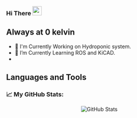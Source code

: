 ### Hi There <img src="https://media.giphy.com/media/hvRJCLFzcasrR4ia7z/giphy.gif" width="25px">

## Always at 0 kelvin

- 🔭 I'm Currently Working on Hydroponic system.
- 🌱 I’m Currently Learning ROS and KiCAD.
-
## Languages and Tools


### 📈 My GitHub Stats:
<p align="center"> <img align="center" alt="GitHub Stats" src="https://github-readme-stats.vercel.app/api?username=thilaksaiK&show_icons=true&count_private=true&theme=gotham&hide_border=false" />
